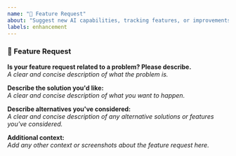 ```yaml
---
name: "🚀 Feature Request"
about: "Suggest new AI capabilities, tracking features, or improvements."
labels: enhancement
---
```


### 🚀 Feature Request  

**Is your feature request related to a problem? Please describe.**  
_A clear and concise description of what the problem is._  

**Describe the solution you'd like:**  
_A clear and concise description of what you want to happen._  

**Describe alternatives you've considered:**  
_A clear and concise description of any alternative solutions or features you've considered._  

**Additional context:**  
_Add any other context or screenshots about the feature request here._  
